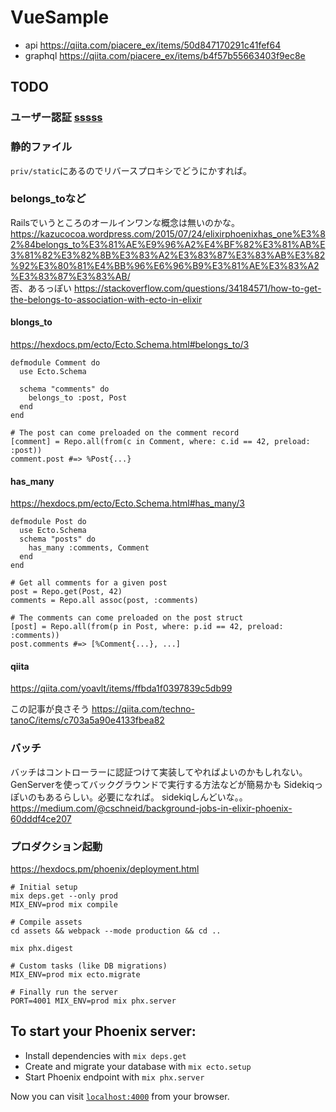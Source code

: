 # VueSample

* api https://qiita.com/piacere_ex/items/50d847170291c41fef64
* graphql https://qiita.com/piacere_ex/items/b4f57b55663403f9ec8e


## TODO

### ユーザー認証 [sssss](https://www.one-tab.com/page/pTy8f1UfQS2k2eHBHGiSWg)



### 静的ファイル

`priv/static`にあるのでリバースプロキシでどうにかすれば。

### belongs_toなど

Railsでいうところのオールインワンな概念は無いのかな。  
https://kazucocoa.wordpress.com/2015/07/24/elixirphoenixhas_one%E3%82%84belongs_to%E3%81%AE%E9%96%A2%E4%BF%82%E3%81%AB%E3%81%82%E3%82%8B%E3%83%A2%E3%83%87%E3%83%AB%E3%82%92%E3%80%81%E4%BB%96%E6%96%B9%E3%81%AE%E3%83%A2%E3%83%87%E3%83%AB/  
否、あるっぽい
https://stackoverflow.com/questions/34184571/how-to-get-the-belongs-to-association-with-ecto-in-elixir  

#### blongs_to
https://hexdocs.pm/ecto/Ecto.Schema.html#belongs_to/3  

```
defmodule Comment do
  use Ecto.Schema

  schema "comments" do
    belongs_to :post, Post
  end
end

# The post can come preloaded on the comment record
[comment] = Repo.all(from(c in Comment, where: c.id == 42, preload: :post))
comment.post #=> %Post{...}
```

#### has_many

https://hexdocs.pm/ecto/Ecto.Schema.html#has_many/3  

```
defmodule Post do
  use Ecto.Schema
  schema "posts" do
    has_many :comments, Comment
  end
end

# Get all comments for a given post
post = Repo.get(Post, 42)
comments = Repo.all assoc(post, :comments)

# The comments can come preloaded on the post struct
[post] = Repo.all(from(p in Post, where: p.id == 42, preload: :comments))
post.comments #=> [%Comment{...}, ...]
```

#### qiita

https://qiita.com/yoavlt/items/ffbda1f0397839c5db99

この記事が良さそう
https://qiita.com/techno-tanoC/items/c703a5a90e4133fbea82

### バッチ

バッチはコントローラーに認証つけて実装してやればよいのかもしれない。
GenServerを使ってバックグラウンドで実行する方法などが簡易かも
Sidekiqっぽいのもあるらしい。必要になれば。
sidekiqしんどいな。。
https://medium.com/@cschneid/background-jobs-in-elixir-phoenix-60dddf4ce207


### プロダクション起動
https://hexdocs.pm/phoenix/deployment.html

```
# Initial setup
mix deps.get --only prod
MIX_ENV=prod mix compile

# Compile assets
cd assets && webpack --mode production && cd ..

mix phx.digest

# Custom tasks (like DB migrations)
MIX_ENV=prod mix ecto.migrate

# Finally run the server
PORT=4001 MIX_ENV=prod mix phx.server
```


## To start your Phoenix server:

  * Install dependencies with `mix deps.get`
  * Create and migrate your database with `mix ecto.setup`
  * Start Phoenix endpoint with `mix phx.server`

Now you can visit [`localhost:4000`](http://localhost:4000) from your browser.

